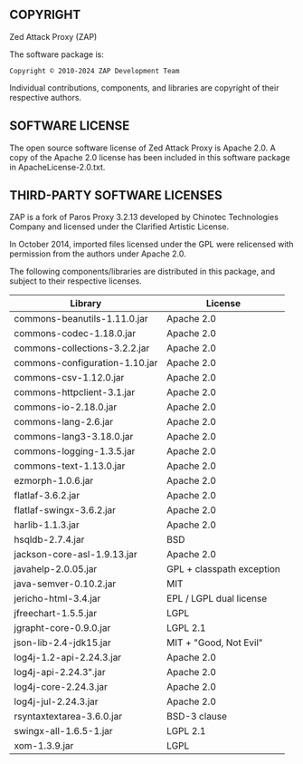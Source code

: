 COPYRIGHT
---------

Zed Attack Proxy (ZAP)

The software package is:

    Copyright © 2010-2024 ZAP Development Team

Individual contributions, components, and libraries are copyright of their
respective authors.

SOFTWARE LICENSE
----------------

The open source software license of Zed Attack Proxy is Apache 2.0.
A copy of the Apache 2.0 license has been included in this software package
in ApacheLicense-2.0.txt.

THIRD-PARTY SOFTWARE LICENSES
-----------------------------

ZAP is a fork of Paros Proxy 3.2.13 developed by Chinotec Technologies Company
and licensed under the Clarified Artistic License.

In October 2014, imported files licensed under the GPL were relicensed with
permission from the authors under Apache 2.0.

The following components/libraries are distributed in this package,
and subject to their respective licenses.

| Library                             | License                   |
|-------------------------------------|---------------------------|
| commons-beanutils-1.11.0.jar        | Apache 2.0                |
| commons-codec-1.18.0.jar            | Apache 2.0                |
| commons-collections-3.2.2.jar       | Apache 2.0                |
| commons-configuration-1.10.jar      | Apache 2.0                |
| commons-csv-1.12.0.jar              | Apache 2.0                |
| commons-httpclient-3.1.jar          | Apache 2.0                |
| commons-io-2.18.0.jar               | Apache 2.0                |
| commons-lang-2.6.jar                | Apache 2.0                |
| commons-lang3-3.18.0.jar            | Apache 2.0                |
| commons-logging-1.3.5.jar           | Apache 2.0                |
| commons-text-1.13.0.jar             | Apache 2.0                |
| ezmorph-1.0.6.jar                   | Apache 2.0                |
| flatlaf-3.6.2.jar                   | Apache 2.0                |
| flatlaf-swingx-3.6.2.jar            | Apache 2.0                |
| harlib-1.1.3.jar                    | Apache 2.0                |
| hsqldb-2.7.4.jar                    | BSD                       |
| jackson-core-asl-1.9.13.jar         | Apache 2.0                |
| javahelp-2.0.05.jar                 | GPL + classpath exception |
| java-semver-0.10.2.jar              | MIT                       |
| jericho-html-3.4.jar                | EPL / LGPL dual license   |
| jfreechart-1.5.5.jar                | LGPL                      |
| jgrapht-core-0.9.0.jar              | LGPL 2.1                  |
| json-lib-2.4-jdk15.jar              | MIT + "Good, Not Evil"    |
| log4j-1.2-api-2.24.3.jar            | Apache 2.0                |
| log4j-api-2.24.3".jar               | Apache 2.0                |
| log4j-core-2.24.3.jar               | Apache 2.0                |
| log4j-jul-2.24.3.jar                | Apache 2.0                |
| rsyntaxtextarea-3.6.0.jar           | BSD-3 clause              |
| swingx-all-1.6.5-1.jar              | LGPL 2.1                  |
| xom-1.3.9.jar                       | LGPL                      |
